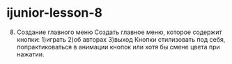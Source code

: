 # ijunior-lesson-8
8. Создание главного меню
Создать главное меню, которое содержит кнопки:
1)играть
2)об авторах
3)выход
Кнопки стилизовать под себя, попрактиковаться в анимации кнопок или хотя бы смене цвета при нажатии.
